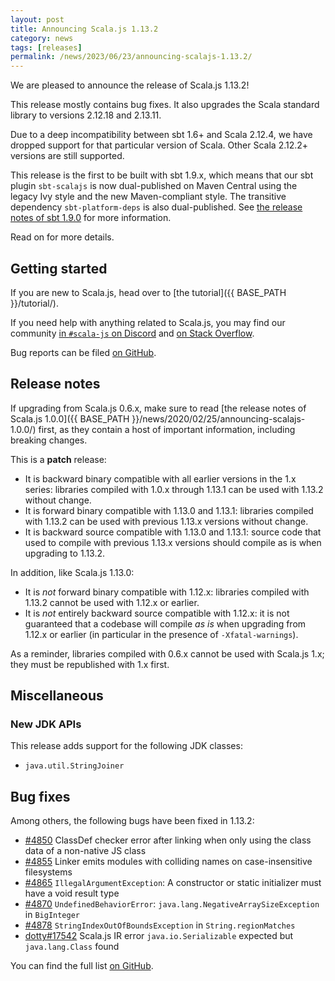```yaml
---
layout: post
title: Announcing Scala.js 1.13.2
category: news
tags: [releases]
permalink: /news/2023/06/23/announcing-scalajs-1.13.2/
---
```



We are pleased to announce the release of Scala.js 1.13.2!

This release mostly contains bug fixes.
It also upgrades the Scala standard library to versions 2.12.18 and 2.13.11.

Due to a deep incompatibility between sbt 1.6+ and Scala 2.12.4, we have dropped support for that particular version of Scala.
Other Scala 2.12.2+ versions are still supported.

This release is the first to be built with sbt 1.9.x, which means that our sbt plugin `sbt-scalajs` is now dual-published on Maven Central using the legacy Ivy style and the new Maven-compliant style.
The transitive dependency `sbt-platform-deps` is also dual-published.
See [the release notes of sbt 1.9.0](https://eed3si9n.com/sbt-1.9.0#pom-consistency-of-sbt-plugin-publishing) for more information.

Read on for more details.

<!--more-->

## Getting started

If you are new to Scala.js, head over to [the tutorial]({{ BASE_PATH }}/tutorial/).

If you need help with anything related to Scala.js, you may find our community [in `#scala-js` on Discord](https://discord.com/invite/scala) and [on Stack Overflow](https://stackoverflow.com/questions/tagged/scala.js).

Bug reports can be filed [on GitHub](https://github.com/scala-js/scala-js/issues).

## Release notes

If upgrading from Scala.js 0.6.x, make sure to read [the release notes of Scala.js 1.0.0]({{ BASE_PATH }}/news/2020/02/25/announcing-scalajs-1.0.0/) first, as they contain a host of important information, including breaking changes.

This is a **patch** release:

* It is backward binary compatible with all earlier versions in the 1.x series: libraries compiled with 1.0.x through 1.13.1 can be used with 1.13.2 without change.
* It is forward binary compatible with 1.13.0 and 1.13.1: libraries compiled with 1.13.2 can be used with previous 1.13.x versions without change.
* It is backward source compatible with 1.13.0 and 1.13.1: source code that used to compile with previous 1.13.x versions should compile as is when upgrading to 1.13.2.

In addition, like Scala.js 1.13.0:

* It is *not* forward binary compatible with 1.12.x: libraries compiled with 1.13.2 cannot be used with 1.12.x or earlier.
* It is *not* entirely backward source compatible with 1.12.x: it is not guaranteed that a codebase will compile *as is* when upgrading from 1.12.x or earlier (in particular in the presence of `-Xfatal-warnings`).

As a reminder, libraries compiled with 0.6.x cannot be used with Scala.js 1.x; they must be republished with 1.x first.

## Miscellaneous

### New JDK APIs

This release adds support for the following JDK classes:

* `java.util.StringJoiner`

## Bug fixes

Among others, the following bugs have been fixed in 1.13.2:

* [#4850](https://github.com/scala-js/scala-js/issues/4850) ClassDef checker error after linking when only using the class data of a non-native JS class
* [#4855](https://github.com/scala-js/scala-js/issues/4855) Linker emits modules with colliding names on case-insensitive filesystems
* [#4865](https://github.com/scala-js/scala-js/issues/4865) `IllegalArgumentException`: A constructor or static initializer must have a void result type
* [#4870](https://github.com/scala-js/scala-js/issues/4870) `UndefinedBehaviorError`: `java.lang.NegativeArraySizeException` in `BigInteger`
* [#4878](https://github.com/scala-js/scala-js/issues/4878) `StringIndexOutOfBoundsException` in `String.regionMatches`
* [dotty#17542](https://github.com/lampepfl/dotty/issues/17542) Scala.js IR error `java.io.Serializable` expected but `java.lang.Class` found

You can find the full list [on GitHub](https://github.com/scala-js/scala-js/issues?q=is%3Aissue+milestone%3Av1.13.2+is%3Aclosed).
